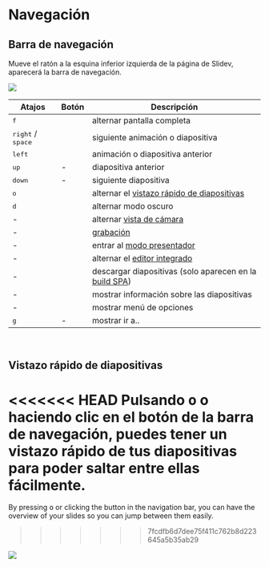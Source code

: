 # Navegación

## Barra de navegación

Mueve el ratón a la esquina inferior izquierda de la página de Slidev, aparecerá la barra de navegación.

![](/screenshots/navbar.png)

| Atajos | Botón| Descripción |
| --- | --- | --- |
| <kbd>f</kbd> | <carbon-maximize class="inline-icon-btn"/> <carbon-minimize class="inline-icon-btn"/> | alternar pantalla completa |
| <kbd>right</kbd> / <kbd>space</kbd> | <carbon-arrow-right class="inline-icon-btn"/> | siguiente animación o diapositiva |
| <kbd>left</kbd> | <carbon-arrow-left class="inline-icon-btn"/> | animación o diapositiva anterior |
| <kbd>up</kbd> | - |  diapositiva anterior |
| <kbd>down</kbd> | - | siguiente diapositiva |
| <kbd>o</kbd> | <carbon-apps class="inline-icon-btn"/> | alternar el [vistazo rápido de diapositivas](#slides-overview) |
| <kbd>d</kbd> | <carbon-sun class="inline-icon-btn"/> <carbon-moon class="inline-icon-btn"/> | alternar modo oscuro |
| - | <carbon-user-avatar class="inline-icon-btn"/> | alternar [vista de cámara](/guide/recording#camera-view) |
| - | <carbon-video class="inline-icon-btn"/> | [grabación](/guide/recording#camera-view) |
| - | <carbon-user-speaker class="inline-icon-btn"/> | entrar al [modo presentador](/guide/presenter-mode) |
| - | <carbon-edit class="inline-icon-btn"/> | alternar el [editor integrado](/guide/editors#integrated-editor) |
| - | <carbon-download class="inline-icon-btn"/> | descargar diapositivas (solo aparecen en la [build SPA](/guide/exporting#single-page-application-spa)) |
| - | <carbon-information class="inline-icon-btn"/> | mostrar información sobre las diapositivas |
| - | <carbon-settings-adjust class="inline-icon-btn"/> | mostrar menú de opciones |
| <kbd>g</kbd> | - | mostrar ir a.. |

<br>

## Vistazo rápido de diapositivas

<<<<<<< HEAD
Pulsando <kbd>o</kbd> o haciendo clic en el botón <carbon-user-speaker class="inline-icon-btn"/> de la barra de navegación, puedes tener un vistazo rápido de tus diapositivas para poder saltar entre ellas fácilmente. 
=======
By pressing <kbd>o</kbd> or clicking the <carbon-apps class="inline-icon-btn"/> button in the navigation bar, you can have the overview of your slides so you can jump between them easily. 
>>>>>>> 7fcdfb6d7dee75f411c762b8d223645a5b35ab29

![](/screenshots/slides-overview.png)

